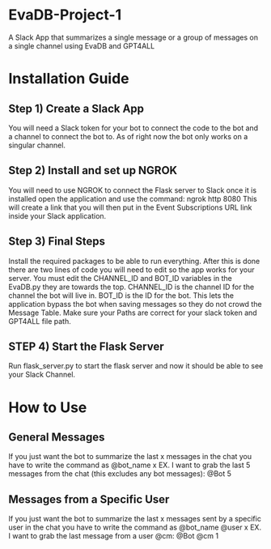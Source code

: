 # EvaDB-Project-1
A Slack App that summarizes a single message or a group of messages on a single channel using EvaDB and GPT4ALL

# Installation Guide
## Step 1) Create a Slack App
You will need a Slack token for your bot to connect the code to the bot and a channel to connect the bot to. As of right now the bot only works on a singular channel.
## Step 2) Install and set up NGROK
You will need to use NGROK to connect the Flask server to Slack once it is installed open the application and use the command: ngrok http 8080
This will create a link that you will then put in the Event Subscriptions URL link inside your Slack application.
## Step 3) Final Steps
Install the required packages to be able to run everything. After this is done there are two lines of code you will need to edit so the app works for your server.
You must edit the CHANNEL_ID and BOT_ID variables in the EvaDB.py they are towards the top. CHANNEL_ID is the channel ID for the channel the bot will live in.
BOT_ID is the ID for the bot. This lets the application bypass the bot when saving messages so they do not crowd the Message Table.
Make sure your Paths are correct for your slack token and GPT4ALL file path.
## STEP 4) Start the Flask Server
Run flask_server.py to start the flask server and now it should be able to see your Slack Channel.

# How to Use
## General Messages
If you just want the bot to summarize the last x messages in the chat you have to write the command as @bot_name x
EX. I want to grab the last 5 messages from the chat (this excludes any bot messages): @Bot 5

## Messages from a Specific User
If you just want the bot to summarize the last x messages sent by a specific user in the chat you have to write the command as @bot_name @user x
EX. I want to grab the last message from a user @cm: @Bot @cm 1
